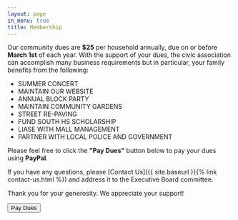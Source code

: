 ```yaml
---
layout: page
in_menu: true
title: Membership
---
```


Our community dues are **$25** per household annually, due on or before **March 1st** of each year.  With the support of your dues, the civic association can accomplish many business requirements but in particular, your family benefits from the following:

- SUMMER CONCERT           
- MAINTAIN OUR WEBSITE   
- ANNUAL BLOCK PARTY      
- MAINTAIN COMMUNITY GARDENS   
- STREET RE-PAVING         
- FUND SOUTH HS SCHOLARSHIP  
- LIASE WITH MALL MANAGEMENT        
- PARTNER WITH LOCAL POLICE AND GOVERNMENT    

Please feel free to click the **"Pay Dues"** button below to pay your dues using **PayPal**.

If you have any questions, please [Contact Us]({{ site.baseurl }}{% link contact-us.html %}) and address it to the Executive Board committee.

Thank you for your generosity. We appreciate your support!

<form action="https://www.paypal.com/cgi-bin/webscr" method="post" target="_top" class="alt">
    <input type="hidden" name="cmd" value="_s-xclick">
    <input type="hidden" name="hosted_button_id" value="D37WWQYFXDR26">
    <button type="submit" class="button special"><span class="icon fa-paypal"/> Pay Dues</button>
</form>
